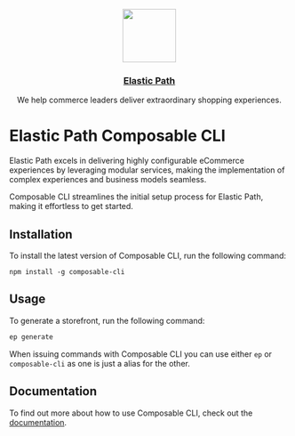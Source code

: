 <p align="center">
  <a href="https://www.elasticpath.com/">
    <img src="https://composable-cli-assets.s3.amazonaws.com/ep-icon-logo-96.png" height="96">
    <h3 align="center">Elastic Path</h3>
  </a>
  <p align="center">We help commerce leaders deliver extraordinary shopping experiences.</p>
</p>

# Elastic Path Composable CLI

Elastic Path excels in delivering highly configurable eCommerce experiences by leveraging modular services, making the implementation of complex experiences and business models seamless.

Composable CLI streamlines the initial setup process for Elastic Path, making it effortless to get started.

## Installation

To install the latest version of Composable CLI, run the following command:

`npm install -g composable-cli`

## Usage

To generate a storefront, run the following command:

```bash
ep generate
```

When issuing commands with Composable CLI you can use either `ep` or `composable-cli` as one is just a alias for the other.

## Documentation

To find out more about how to use Composable CLI, check out the [documentation](https://composable-frontend-docs.vercel.app/docs/category/composable-cli).
